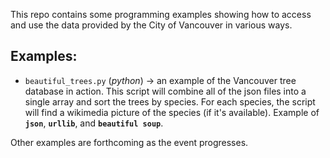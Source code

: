 This repo contains some programming examples showing how to access and use the data provided by the City of Vancouver in various ways.

## Examples:

* `beautiful_trees.py` (*python*) → an example of the Vancouver tree database in action. This script will combine all of the json files into a single array and sort the trees by species. For each species, the script will find a wikimedia picture of the species (if it's available). Example of **`json`**, **`urllib`**, and **`beautiful soup`**.


Other examples are forthcoming as the event progresses.
